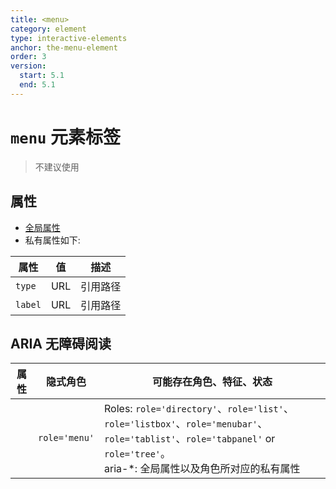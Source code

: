 ```yaml
---
title: <menu>
category: element
type: interactive-elements
anchor: the-menu-element
order: 3
version:
  start: 5.1
  end: 5.1
---
```


# `menu` 元素标签

>不建议使用

## 属性

* [全局属性](/front-end/HTML/attribute#anchor-全局属性)
* 私有属性如下:

| 属性 | 值 | 描述 |
| ---- | ---- | ---- |
| `type` | URL | 引用路径 |
| `label` | URL | 引用路径 |

## ARIA 无障碍阅读

| 属性 | 隐式角色 | 可能存在角色、特征、状态 |
| ---- | ---- | ---- |
| | `role='menu'` | Roles: `role='directory'`、`role='list'`、`role='listbox'`、`role='menubar'`、`role='tablist'`、`role='tabpanel'` or `role='tree'`。 <br> aria-*: 全局属性以及角色所对应的私有属性 |
